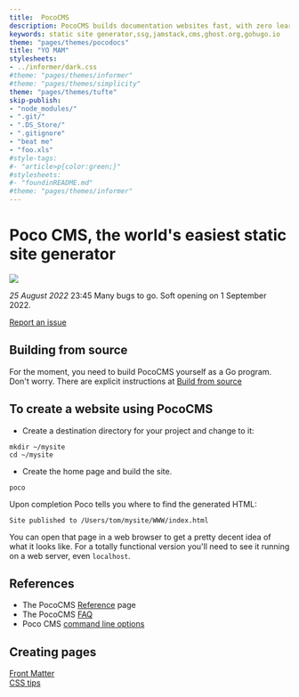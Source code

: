 ```yaml
---
title:  PocoCMS
description: PocoCMS builds documentation websites fast, with zero learning or configuration required
keywords: static site generator,ssg,jamstack,cms,ghost.org,gohugo.io
theme: "pages/themes/pocodocs"
title: "YO MAM"
stylesheets:
- ../informer/dark.css
#theme: "pages/themes/informer"
#theme: "pages/themes/simplicity"
theme: "pages/themes/tufte"
skip-publish:
- "node_modules/" 
- ".git/"
- ".DS_Store/" 
- ".gitignore"
- "beat me"
- "foo.xls"
#style-tags:
#- "article>p{color:green;}"
#stylesheets:
#- "foundinREADME.md"
#theme: "pages/themes/informer"
---
```

# Poco CMS, the world's easiest static site generator


![](https://www.youtube.com/watch?v=dQw4w9WgXcQ)

*25 August 2022* 23:45 Many bugs to go. Soft opening on 1 September 2022.

[Report an issue](https://github.com/pococms/poco/issues)

## Building from source

For the moment, you need to build PocoCMS yourself as a 
Go program. Don't worry. There are explicit instructions at
[Build from source](pages/build-from-source.html)

## To create a website using PocoCMS

* Create a destination directory for your project and change to it:

```
mkdir ~/mysite
cd ~/mysite
```

* Create the home page and build the site.

```
poco
```

Upon completion Poco tells you where to find
the generated HTML:

```
Site published to /Users/tom/mysite/WWW/index.html
```

You can open that page in a web browser to get a pretty decent
idea of what it looks like. For a totally functional version
you'll need to see it running on a web server, even `localhost`.


## References
* The PocoCMS [Reference](pages/reference.html) page
* The PocoCMS [FAQ](pages/faq.html)
* Poco CMS [command line options](pages/cli.html)

## Creating pages
[Front Matter](pages/front-matter.html)  
[CSS tips](pages/css-tips.html)  



